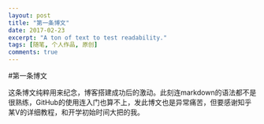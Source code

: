 ```yaml
---
layout: post
title: "第一条博文"
date: 2017-02-23
excerpt: "A ton of text to test readability."
tags: [随笔, 个人作品, 原创]
comments: true
---
```

#第一条博文

这条博文纯粹用来纪念，博客搭建成功后的激动。此刻连markdown的语法都不是很熟练，GitHub的使用连入门也算不上，发此博文也是异常痛苦，但要感谢知乎某V的详细教程，和开学初始时间大把的我。
